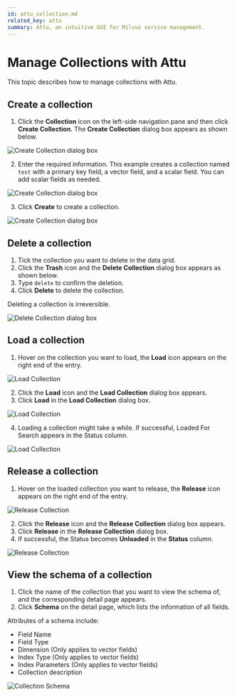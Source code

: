 ```yaml
---
id: attu_collection.md
related_key: attu
summary: Attu, an intuitive GUI for Milvus service management.
---
```


# Manage Collections with Attu

This topic describes how to manage collections with Attu.

## Create a collection

1. Click the **Collection** icon on the left-side navigation pane and then click **Create Collection**. The **Create Collection** dialog box appears as shown below.

![Create Collection dialog box](../../../../assets/attu/create_collection_dialog_box1.png "The Create Collection dialog box.")

2. Enter the required information. This example creates a collection named `test` with a primary key field, a vector field, and a scalar field. You can add scalar fields as needed.

![Create Collection dialog box](../../../../assets/attu/create_collection_dialog_box2.png "Enter required information.")

3. Click **Create** to create a collection.

![Create Collection dialog box](../../../../assets/attu/create_collection_dialog_box3.png "Create a collection.")

## Delete a collection

1. Tick the collection you want to delete in the data grid.
2. Click the **Trash** icon and the **Delete Collection** dialog box appears as shown below.
3. Type `delete` to confirm the deletion.
4. Click **Delete** to delete the collection.

<div class="alert caution">
Deleting a collection is irreversible.
</div>

![Delete Collection dialog box](../../../../assets/attu/delete_collection.png "Delete a collection.")

## Load a collection

1. Hover on the collection you want to load, the **Load** icon appears on the right end of the entry.

![Load Collection](../../../../assets/attu/load_collection1.png "The load icon.")

2. Click the **Load** icon and the **Load Collection** dialog box appears.
3. Click **Load** in the **Load Collection** dialog box.

![Load Collection](../../../../assets/attu/load_collection2.png "Click load button.")

4. Loading a collection might take a while. If successful, Loaded For Search appears in the Status column.

![Load Collection](../../../../assets/attu/load_collection3.png "Load status.")

## Release a collection

1. Hover on the loaded collection you want to release, the **Release** icon appears on the right end of the entry.

![Release Collection](../../../../assets/attu/release_collection1.png "The release icon.")

2. Click the **Release** icon and the **Release Collection** dialog box appears.
3. Click **Release** in the **Release Collection** dialog box.
4. If successful, the Status becomes **Unloaded** in the **Status** column.

![Release Collection](../../../../assets/attu/release_collection2.png "Release status.")

## View the schema of a collection

1. Click the name of the collection that you want to view the schema of, and the corresponding detail page appears.
2. Click **Schema** on the detail page, which lists the information of all fields.

Attributes of a schema include:

- Field Name
- Field Type
- Dimension (Only applies to vector fields)
- Index Type (Only applies to vector fields)
- Index Parameters (Only applies to vector fields)
- Collection description

![Collection Schema](../../../../assets/attu/collection_schema.png "View collection schema.")
